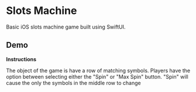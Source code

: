 # Slots Machine
Basic iOS slots machine game built using SwiftUI.
## Demo
<b>Instructions</b>

The object of the game is have a row of matching symbols.  Players have the option between selecting either the "Spin" or "Max Spin" button.  "Spin" will cause the only the symbols in the middle row to change
